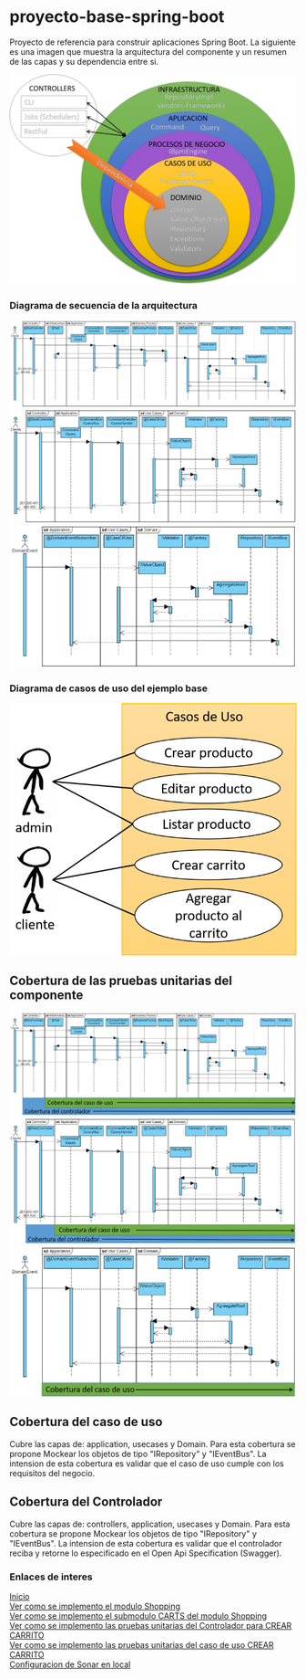 # proyecto-base-spring-boot
Proyecto de referencia para construir aplicaciones Spring Boot. La siguiente es una imagen que muestra la arquitectura del componente y un resumen de las capas y su dependencia entre si.

![Arquitectura base](https://github.com/gotorresevo/proyecto-base-spring-boot/raw/camunda/assets/ArquitecturaProyectoBase.png "Arquitectura base de una aplicacion orientada al dominio de evobanco")

### Diagrama de secuencia de la arquitectura
![Diagrama de secuencia de la Arquitectura base](https://github.com/gotorresevo/proyecto-base-spring-boot/raw/camunda/assets/SequenceArquitecturaBase.png "Diagrama de secuencia de la arquitectura")
![Diagrama de secuencia de la Arquitectura base Sin BPM](https://github.com/gotorresevo/proyecto-base-spring-boot/raw/camunda/assets/SequenceArquitecturaBaseSinBpm.png "Diagrama de secuencia de la arquitectura Sin Bpm")
![Diagrama de secuencia de la Arquitectura Capturando Evento](https://github.com/gotorresevo/proyecto-base-spring-boot/raw/camunda/assets/SequenceArquitecturaEventDomain.png "Diagrama de secuencia de la arquitectura capturando Evento")

### Diagrama de casos de uso del ejemplo base
![Diagrama de casos de uso del ejemplo base](https://github.com/gotorresevo/proyecto-base-spring-boot/raw/camunda/assets/UsesCases.png "Diagrama de caso de uso del ejemplo base")

## Cobertura de las pruebas unitarias del componente
![Cobertura de las pruebas](https://github.com/gotorresevo/proyecto-base-spring-boot/raw/camunda/assets/ComponentTest.png "Cobertura de las pruebas")
![Cobertura de las pruebas Sin Bpm](https://github.com/gotorresevo/proyecto-base-spring-boot/raw/camunda/assets/ComponentTestWithoutBpm.png "Cobertura de las pruebas Sin Bpm")
![Cobertura de las pruebas campurando Evento](https://github.com/gotorresevo/proyecto-base-spring-boot/raw/camunda/assets/ComponentTestEventDomain.png "Cobertura de las pruebas campturando Evento")

## Cobertura del caso de uso
Cubre las capas de:  application, usecases y Domain. Para esta cobertura se propone Mockear los objetos de tipo "IRepository" y "IEventBus". La intension de esta cobertura es validar que el caso de uso cumple con los requisitos del negocio.

## Cobertura del Controlador
Cubre las capas de:  controllers, application, usecases y Domain. Para esta cobertura se propone Mockear los objetos de tipo "IRepository" y "IEventBus". La intension de esta cobertura es validar que el controlador reciba y retorne lo especificado en el Open Api Specification (Swagger).  

### Enlaces de interes

[Inicio](https://github.com/gotorresevo/proyecto-base-spring-boot)  
[Ver como se implemento el modulo Shopping](https://github.com/gotorresevo/proyecto-base-spring-boot/tree/camunda/src/main/java/com/evobank/shopping)  
[Ver como se implemento el submodulo CARTS del modulo Shopping](https://github.com/gotorresevo/proyecto-base-spring-boot/tree/camunda/src/main/java/com/evobank/shopping/submodules/carts)  
[Ver como se implemento las pruebas unitarias del Controlador para CREAR CARRITO](https://github.com/gotorresevo/proyecto-base-spring-boot/tree/camunda/src/test/java/com/evobank/shopping/controllers)  
[Ver como se implemento las pruebas unitarias del caso de uso CREAR CARRITO](https://github.com/gotorresevo/proyecto-base-spring-boot/tree/camunda/src/test/java/com/evobank/shopping/submodules)  
[Configuracion de Sonar en local](https://github.com/gotorresevo/proyecto-base-spring-boot/tree/camunda/sonarqube)  